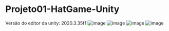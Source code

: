 # Projeto01-HatGame-Unity
Versão do editor da unity: 2020.3.35f1
![image](https://user-images.githubusercontent.com/69011012/179326975-3e48a7d3-63ae-490d-8bea-2a3d48f0dbac.png)
![image](https://user-images.githubusercontent.com/69011012/179326945-f59ce7b8-c7a3-4ecd-ab59-f03a92c789ed.png)
![image](https://user-images.githubusercontent.com/69011012/179326963-57f3dc5b-8c9b-483d-8378-caebbb9e7b2b.png)
![image](https://user-images.githubusercontent.com/69011012/179327007-e1517333-7f4c-4d0f-923c-298fc090b03a.png)

